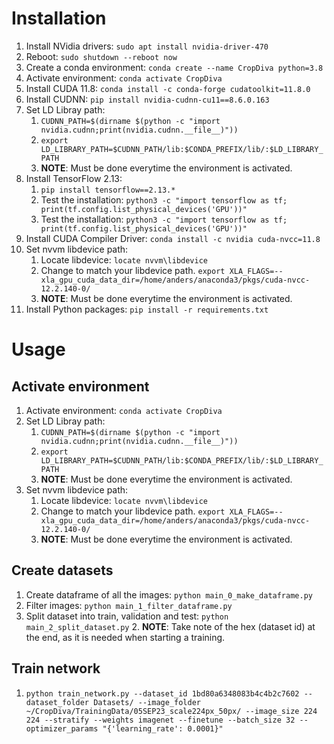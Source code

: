 # Installation
1. Install NVidia drivers: `sudo apt install nvidia-driver-470`
2. Reboot: `sudo shutdown --reboot now`
3. Create a conda environment: `conda create --name CropDiva python=3.8`
4. Activate environment: `conda activate CropDiva`
5. Install CUDA 11.8: `conda install -c conda-forge cudatoolkit=11.8.0`
6. Install CUDNN: `pip install nvidia-cudnn-cu11==8.6.0.163`
7. Set LD Libray path:
      1. `CUDNN_PATH=$(dirname $(python -c "import nvidia.cudnn;print(nvidia.cudnn.__file__)"))`
      2. `export LD_LIBRARY_PATH=$CUDNN_PATH/lib:$CONDA_PREFIX/lib/:$LD_LIBRARY_PATH`
      3. **NOTE**: Must be done everytime the environment is activated.
10. Install TensorFlow 2.13:
      1. `pip install tensorflow==2.13.*`
      2. Test the installation: `python3 -c "import tensorflow as tf; print(tf.config.list_physical_devices('GPU'))"`
      3. Test the installation: `python3 -c "import tensorflow as tf; print(tf.config.list_physical_devices('GPU'))"`
11. Install CUDA Compiler Driver: `conda install -c nvidia cuda-nvcc=11.8`
12. Set nvvm libdevice path:
      1. Locate libdevice: `locate nvvm\libdevice`
      2. Change to match your libdevice path. `export XLA_FLAGS=--xla_gpu_cuda_data_dir=/home/anders/anaconda3/pkgs/cuda-nvcc-12.2.140-0/`
      3. **NOTE**: Must be done everytime the environment is activated.
16. Install Python packages: `pip install -r requirements.txt`


# Usage
## Activate environment
1. Activate environment: `conda activate CropDiva`
2. Set LD Libray path:
      1. `CUDNN_PATH=$(dirname $(python -c "import nvidia.cudnn;print(nvidia.cudnn.__file__)"))`
      2. `export LD_LIBRARY_PATH=$CUDNN_PATH/lib:$CONDA_PREFIX/lib/:$LD_LIBRARY_PATH`
      3. **NOTE**: Must be done everytime the environment is activated.
4. Set nvvm libdevice path:
      1. Locate libdevice: `locate nvvm\libdevice`
      2. Change to match your libdevice path. `export XLA_FLAGS=--xla_gpu_cuda_data_dir=/home/anders/anaconda3/pkgs/cuda-nvcc-12.2.140-0/`
      3. **NOTE**: Must be done everytime the environment is activated.

## Create datasets
1. Create dataframe of all the images: `python main_0_make_dataframe.py`
1. Filter images: `python main_1_filter_dataframe.py`
1. Split dataset into train, validation and test: `python main_2_split_dataset.py`
      2. **NOTE**: Take note of the hex (dataset id) at the end, as it is needed when starting a training.

## Train network
1. `python train_network.py --dataset_id 1bd80a6348083b4c4b2c7602 --dataset_folder Datasets/ --image_folder ~/CropDiva/TrainingData/05SEP23_scale224px_50px/ --image_size 224 224 --stratify --weights imagenet --finetune --batch_size 32 --optimizer_params "{'learning_rate': 0.0001}"`
